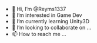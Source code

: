 - 👋 Hi, I’m @Reyms1337
- 👀 I’m interested in Game Dev
- 🌱 I’m currently learning Unity3D
- 💞️ I’m looking to collaborate on ...
- 📫 How to reach me ...

<!---
Reyms1337/Reyms1337 is a ✨ special ✨ repository because its `README.md` (this file) appears on your GitHub profile.
You can click the Preview link to take a look at your changes.
--->
